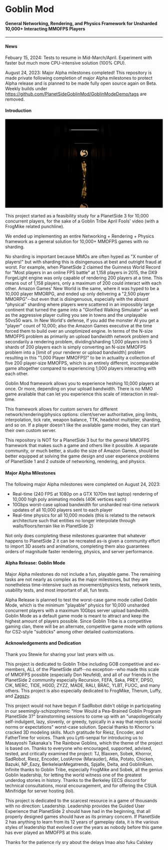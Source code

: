 # Goblin Mod
#### General Networking, Rendering, and Physics Framework for Unsharded 10,000+ Interacting MMOFPS Players
<hr>

#### News

Febuary 15, 2024: Tests to resume in Mid-March/April. Experiment with faster but much more CPU-intensive solution (100% CPU).

August 24, 2023: Major Alpha milestones completed! This repository is made private following completion of major Alpha milestones to protect Alpha release and is planned to be made fully open source again on Beta. Weekly builds under https://github.com/PlanetSideGoblinMod/GoblinModeDemo/tags are removed.

#### Introduction

[![](./206376334.png)](https://www.youtube.com/watch?v=rTbKslUxKVU)

This project started as a feasibility study for a PlanetSide 3 for 10,000 concurrent players, for the sake of a Goblin Tribe April Fools' video (with a FrogMike related punchline).

We ended up implementing an entire Networking + Rendering + Physics framework as a general solution for 10,000+ MMOFPS games with no sharding.

No sharding is important because MMOs are often hyped as "X number of players!" but with sharding this is disingenuous at best and outright fraud at worst. For example, when PlanetSide 2 claimed the Guinness World Record for "Most players in an online FPS battle" at 1,158 players in 2015, the DX9 ForgeLight engine was only capable of rendering 200 players at a time. This means out of 1,158 players, only a maximum of 200 could interact with each other. Amazon Games' New World is the same, where it was hyped to be a 10,000 player MMORPG, and ended up only delivering a "2,500 player MMORPG"--but even that is disingenuous, especially with the absurd "physical" sharding where players were scattered in an impossibly large continent that turned the game into a "Glorified Walking Simulator" as well as the aggressive player culling you see in towns and the unplayable 50vs50 wars. In New World's defense, if you add the monster AI you get a "player" count of 10,000; also the Amazon Games executive at the time forced them to build over an unoptimized engine. In terms of the N-size MMOFPS problem as primarily an upload bandwidth network problem and secondarily a rendering problem, dividing/sharding 1,000 players into 5 shards of 200 players each is simply converting an N-size MMOFPS problem into a [limit of your renderer or upload bandwidth] problem resulting in this "1,000 Player MMOFPS!" to be in actuality a collection of five 200 player-size MMOFPS, which is an entirely different, incomparable game altogether compared to experiencing 1,000 players interacting with each other.

Goblin Mod framework allows you to experience heshing 10,000 players at once. Or more, depending on your upload bandwidth. There is no MMO game available that can let you experience this scale of interaction in real-time.

This framework allows for custom servers for different network/rendering/physics options: client/server authoritative, ping limits, interpolation, tick rate, weapon balance, TTK, headshot multiplier, sharding, and so on. If a player doesn't like the available game modes, they can start their own custom server.

This repository is NOT for a PlanetSide 3 but for the general MMOFPS framework that makes such a game and others like it possible. A separate community, or much better, a studio the size of Amazon Games, should be better equipped at solving the game design and user experience problems of PlanetSide 1 and 2 outside of networking, rendering, and physics.

#### Major Alpha Milestones

The following major Alpha milestones were completed on August 24, 2023:

* Real-time (240 FPS at 1080p on a GTX 1070m test laptop) rendering of 10,000 high poly animating models (40K vertices each)
* 10Gbps worst-case upload bandwidth for unsharded real-time network updates of all 10,000 players sent to each player
* Real-time physics for all 10,000 models (this is related to the network architecture such that entities no longer interpolate through walls/floors/terrain like in PlanetSide 2)

Not only does completing these milestones guarantee that whatever happens to PlanetSide 2 it can be recreated as-is given a community effort to import 3D assets and animations, completing them also guarantees orders of magnitude faster rendering, physics, and server performance.

#### Alpha Release: Goblin Mode

Major Alpha milestones do not include a fun, playable game. The remaining tasks are not nearly as complex as the major milestones, but they are nonetheless time-intensive such as movement/physics tests, network tests, usability tests, and most important of all, fun tests.

Alpha Release is planned to test the worst-case game mode called Goblin Mode, which is the minimum "playable" physics for 10,000 unsharded concurrent players with a maximum 10Gbps server upload bandwidth. Goblin Mode as a default game mode is meant to attract and keep the highest amount of players possible. Since Goblin Tribe is a competitive gaming clan, there will be an alternate, competitive game mode with options for CS2-style "subticks" among other detailed customizations.

#### Acknowledgements and Dedication

Thank you Stewie for sharing your last years with us.

This project is dedicated to Goblin Tribe including GOB competitive and ex-members, ALL of the PlanetSide staff--no exception--who made this scale of MMOFPS possible (especially Don Neufeld), and all of our friends in the PlanetSide 2 community especially Recursion, FEFA, Saka, PREY, DPSO, CIK, MERC, TIDE, H00D, ZYZZ, MADE, RALI, BRAC, YLBT, FUOC, and many others. This project is also especially dedicated to FrogMike, Therum, Luffy, and [Zagszy](https://www.youtube.com/watch?v=3b3u3ibY9XY).

This project would not have begun if SadRobot didn't oblige in participating in our seemingly-schizophrenic "How Would a Pea-Brained Goblin Program PlanetSide 3?" brainstorming sessions to come up with an "unapologetically self-indulgent, lazy, slovenly, or greedy, typically in a way that rejects social norms or expectations" worst-case solution. Special thanks to Khorror's cracked 3D modeling skills. Much gratitude for Riesz, Encoder, and FatherTime for voices. Thank you Lytti-senpai for introducing us to Masayoshi Takanaka's The Rainbow Goblins, which the theme of the project is based on. Thanks to everyone who encouraged, supported, advised, tested, and critically examined the project: TJ, Blaxxen, Sobek, Khorror, SadRobot, Riesz, Encoder, LostArrow (Marauder), Atlia, Potato, Chicken, Bazuki, NP_Eazy, BerkeleianMegatrends, Spjalle, Delta, and GoblinRum. Infinite thanks to Goblin Tribe, especially FrogMike and Sobek, all the genius Goblin leadership, for letting the world witness one of the greatest underdog stories in history. Thanks to the Berkeley EECS discord for technical consultations, moral encouragement, and for offering the CSUA Minifridge for server hosting (lol).

This project is dedicated to the scarcest resource in a game of thousands with no direction: Leadership. Leadership provides the Guided User Experience that PlanetSide 2 should have had in the beginning, that all properly designed games should have as its primary concern. If PlanetSide 2 has anything to learn from its 12 years of gameplay data, it is the various styles of leadership that evolved over the years as nobody before this game has ever played an MMOFPS at this scale.

Thanks for the patience rly sry about the delays lmao also fuku Calskey
